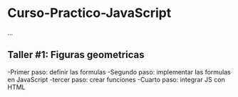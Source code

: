 # Curso-Practico-JavaScript

...

## Taller #1: Figuras geometricas 

-Primer paso: definir las formulas 
-Segundo paso: implementar las formulas en JavaScript
-tercer paso: crear funciones 
-Cuarto paso: integrar JS con HTML 